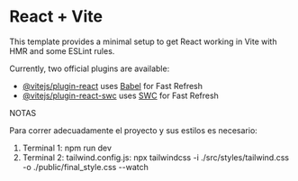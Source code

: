 # React + Vite

This template provides a minimal setup to get React working in Vite with HMR and some ESLint rules.

Currently, two official plugins are available:

- [@vitejs/plugin-react](https://github.com/vitejs/vite-plugin-react/blob/main/packages/plugin-react/README.md) uses [Babel](https://babeljs.io/) for Fast Refresh
- [@vitejs/plugin-react-swc](https://github.com/vitejs/vite-plugin-react-swc) uses [SWC](https://swc.rs/) for Fast Refresh


NOTAS

Para correr adecuadamente el proyecto y sus estilos es necesario:
1. Terminal 1: npm run dev
2. Terminal 2: tailwind.config.js: npx tailwindcss -i ./src/styles/tailwind.css -o ./public/final_style.css --watch

